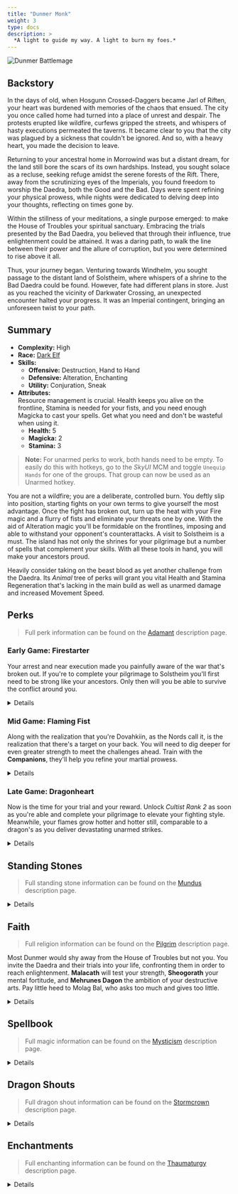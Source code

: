 ```yaml
---
title: "Dunmer Monk"
weight: 3
type: docs
description: >
  *A light to guide my way. A light to burn my foes.*
---
```


![Dunmer Battlemage](/Pictures/sss/builds/dunmer-monk.png)

## Backstory

In the days of old, when Hosgunn Crossed-Daggers became Jarl of Riften, your heart was burdened with memories of the chaos that ensued. The city you once called home had turned into a place of unrest and despair. The protests erupted like wildfire, curfews gripped the streets, and whispers of hasty executions permeated the taverns. It became clear to you that the city was plagued by a sickness that couldn't be ignored. And so, with a heavy heart, you made the decision to leave.

Returning to your ancestral home in Morrowind was but a distant dream, for the land still bore the scars of its own hardships. Instead, you sought solace as a recluse, seeking refuge amidst the serene forests of the Rift. There, away from the scrutinizing eyes of the Imperials, you found freedom to worship the Daedra, both the Good and the Bad. Days were spent refining your physical prowess, while nights were dedicated to delving deep into your thoughts, reflecting on times gone by.

Within the stillness of your meditations, a single purpose emerged: to make the House of Troubles your spiritual sanctuary. Embracing the trials presented by the Bad Daedra, you believed that through their influence, true enlightenment could be attained. It was a daring path, to walk the line between their power and the allure of corruption, but you were determined to rise above it all.

Thus, your journey began. Venturing towards Windhelm, you sought passage to the distant land of Solstheim, where whispers of a shrine to the Bad Daedra could be found. However, fate had different plans in store. Just as you reached the vicinity of Darkwater Crossing, an unexpected encounter halted your progress. It was an Imperial contingent, bringing an unforeseen twist to your path.

## Summary

* **Complexity:** High
* **Race:** [Dark Elf](## "Major Skill: Destruction
Minor Skill: Conjuration, Enchanting, Illusion, One-handed, Sneak
Red Mountain’s Wisdom: Your Fire Resistance is increased by 50%, and your spells and enchantments cost 10% less.")
* **Skills:**
  * **Offensive:** Destruction, Hand to Hand  
  * **Defensive:** Alteration, Enchanting  
  * **Utility:** Conjuration, Sneak
* **Attributes:**  
  Resource management is crucial. Health keeps you alive on the frontline, Stamina is needed for your fists, and you need enough Magicka to cast your spells. Get what you need and don't be wasteful when using it.
  * **Health:** 5
  * **Magicka:** 2
  * **Stamina:** 3

> **Note:** For unarmed perks to work, both hands need to be empty. To easily do this with hotkeys, go to the *SkyUI* MCM and toggle `Unequip Hands` for one of the groups. That group can now be used as an Unarmed hotkey.

You are not a wildfire; you are a deliberate, controlled burn. You deftly slip into position, starting fights on your own terms to give yourself the most advantage. Once the fight has broken out, turn up the heat with your Fire magic and a flurry of fists and eliminate your threats one by one. With the aid of Alteration magic you'll be formidable on the frontlines, imposing and able to withstand your opponent's counterattacks. A visit to Solstheim is a must. The island has not only the shrines for your pilgrimage but a number of spells that complement your skills. With all these tools in hand, you will make your ancestors proud.

Heavily consider taking on the beast blood as yet another challenge from the Daedra. Its *Animal* tree of perks will grant you vital Health and Stamina Regeneration that's lacking in the main build as well as unarmed damage and increased Movement Speed.

## Perks

> Full perk information can be found on the [Adamant](https://www.nexusmods.com/skyrimspecialedition/mods/30191) description page.

### Early Game: Firestarter

Your arrest and near execution made you painfully aware of the war that's broken out. If you're to complete your pilgrimage to Solstheim you'll first need to be strong like your ancestors. Only then will you be able to survive the conflict around you.

<details>

#### Alteration

*Heavy armor would only slow you down. Let your mastery of the arcane shield you.*

* **Philosopher 1 (10):** Alteration spells cost 25% less Magicka.
* **Mage Robes 1 (20):** You have 50% extra Magicka Regeneration while not wearing an armored chest piece.
* **Mage Armor 1 (30):** Armor spells are 50% stronger while not wearing an armored chest piece.

#### Conjuration

*For now, Conjuration is simply a means of filling soul gems for your Enchanting.*

* **Summoner 1 (10):** Conjuration spells cost 25% less Magicka.

#### Destruction

*Harnessing the destructive power of fire is a tall task but you're up to the challenge.*

* **Elementalist 1 (10):** Destruction spells cost 25% less Magicka. 
* **Augmented Flames 1 (30):** Fire spells deal 25% more damage.

#### Enchanting

*To you, Enchanting is a form of meditation. A daily practice that takes time before bearing fruit.*

* **Artificer 1 (10):** New enchantments are 25% stronger.

#### Hand to Hand

*Your fists are your most reliable weapon. Don't miss a chance to improve them.*

* **Pugilist 1 (10):** You deal 25% extra damage with unarmed strikes.
* **Light Feet 1 (20):** You move 10% faster while unarmed. 
* **Brawler’s Stance (30):** Your unarmed power attacks deal 25% extra damage.

#### Sneak

*Sneak to start fights on your own terms, not to avoid the fights altogether.*

* **Agent 1 (10):** You are 25% harder to detect while sneaking.

</details>

### Mid Game: Flaming Fist

Along with the realization that you're Dovahkiin, as the Nords call it, is the realization that there's a target on your back. You will need to dig deeper for even greater strength to meet the challenges ahead. Train with the **Companions**, they'll help you refine your martial prowess.

<details>

#### Alteration

*Your magic is a projection of your steel will and holds just as strong.*

* **Balance 1 (30):** Alteration spells last 50% longer.
* **Stability (40):** You resist 50% of incoming stagger while under the effects of an armor spell.
* **Philosopher (50):** Alteration spells cost 50% less Magicka.
* **Mage Robes 2 (60):** You have 100% extra Magicka Regeneration while not wearing an armored chest piece.
* **Spell Strike 1 (60):** Unarmed attacks deal elemental damage while under the effects of an elemental shield spell.
* **Spell Shield (70):** You have 25% Magic Resistance while under the effect of an armor spell.

#### Conjuration

*To resist the Daedra, one must know them. Dabble in their arts but do not lose yourself.*

* **Dark Oath 1 (20):** Summoned creatures last 50% longer.
* **Armor of Shadows 1 (30):** Summoned creatures gain 150/300 Armor Rating and 25/50% Magic Resistance.
* **Cultist 1 (30):** Daedric shrines are twice as strong.

#### Destruction

*Your flames scorch your enemies and seal their fate.*

* **Elementalist 2 (50):** Destruction spells cost 50% less Magicka. 
* **Firebrand 1 (60):** Fire spells brand enemies for 10 seconds. Branded targets take 25% extra damage from fire spells.

#### Enchanting

*Practice and push your craft to higher levels yet.*

* **Jewelry Enchanter (30):** New enchantments on jewelry are 25% stronger.
* **Armor Enchanter (40):** New enchantments on armor, robes, and clothing are 25% stronger.
* **Artificer 2 (50):** New enchantments are 50% stronger.

#### Hand to Hand

*End fights quickly and decisively. Don't give them more chances to strike than necessary.*

* **Momentum 1 (40):** Unarmed attacks are 20% faster.
* **Overwhelm (40):** Your unarmed power attacks deal 50% extra damage against targets that are power attacking, drawing a bow, or casting a spell.
* **Heavy Blows 1 (40):** Your unarmed strikes deal Stamina damage. 
* **Pugilist 2 (50):** You deal 50% extra damage with unarmed strikes.
* **Brawler’s Stance (60):** Your unarmed power attacks deal 50% extra damage.
* **Brace (70):** You take 25% less damage while unarmed.

#### Sneak

*You're light on your feet, able to slip around with grace.*

* **Silent Casting (20):** Your spells are silent to others.
* **Trespasser (30):** You no longer trigger traps, and you can execute a silent roll while sneaking.

</details>

### Late Game: Dragonheart

Now is the time for your trial and your reward. Unlock *Cultist Rank 2* as soon as you're able and complete your pilgrimage to elevate your fighting style. Meanwhile, your flames grow hotter and hotter still, comparable to a dragon's as you deliver devastating unarmed strikes.

<details>

#### Alteration

*Your magic fully envelopes you, boosting your offense and defense immensely.*

* **Balance 2 (60):** Alteration spells last 100% longer.
* **Mage Armor 2 (70):** Armor spells are 100% stronger while not wearing an armored chest piece.
* **Spell Strike 2 (90):** Unarmed attacks deal even more elemental damage while under the effects of an elemental shield spell.

#### Conjuration

*Having met your challenge, welcome the assistance of powerful ancestors.*

* **Ritual of Power 1 (40):** Summoned creatures deal 25% more damage.
* **Summoner 2 (50):** Conjuration spells cost 50% less Magicka.
* **Cultist 2 (60):** Daedric shrines are twice as strong, and you receive additional bonuses when you pray at their shrines.
* **Dark Oath 2 (60):** Summoned creatures last 100% longer.
* **Daedric Pact (70):** Summoned creatures have 100 extra Health, Magicka, and Stamina.
* **Armor of Shadows 2 (80):** Summoned creatures gain 300 Armor Rating and 50% Magic Resistance.
* **Ritual of Power 2 (90):** Summoned creatures deal 50% more damage. 

#### Destruction

*What others see as chaos is a controlled conflagration centered around you.*

* **Augmented Flames 2 (70):** Fire spells deal 50% more damage.
* **Combustion (80):** Fire spells ignite enemies, dealing extra damage over 10 seconds.
* **Firebrand 2 (90):** Fire spells brand enemies for 10 seconds. Branded targets take 50% extra damage from fire spells.
* **Wildfire (100):** Fire spells have a chance to incinerate targets when they fall below half Health.

#### Enchanting

*You seek perfection in all of your endeavors, starting with Enchanting.*

* **Corpus Enchanter (60):** Health, Magicka, and Stamina enchantments are 25% stronger.
* **Insightful Enchanter (80):** Skill enchantments are 25% stronger.
* **Twin Secrets (100):** You can place two enchantments on a single item.

#### Hand to Hand

*Move quickly, strike quickly, end the fight before they're aware it began.*

* **Light Feet 2 (70):** You move 20% faster while unarmed.
* **Momentum 2 (70):** Unarmed attacks are 40% faster.
* **Finisher (80):** Your unarmed power attacks deal 50% extra damage against targets that fall below half Health.

#### Sneak

*Slip unnoticed into place and land a devastating opening blow.*

* **Agent 2 (50):** You are 50% harder to detect while sneaking.
* **Infiltrator (60):** You move 25% faster while sneaking.

</details>

## Standing Stones

> Full standing stone information can be found on the [Mundus](https://www.nexusmods.com/skyrimspecialedition/mods/33411) description page.

<details>

<img align="right" width="100" src="/Pictures/sss/builds/the-warrior.webp">

#### The Warrior (Guardian)

***Warborn:*** *Your Health is increased by 50, and blocking is 25% more effective.*

At the end of the day Monk is a Combat build. You could opt for the *Mage* instead but you should get used to standing toe to toe with your enemies from the start. You'll be unable to block with your fists so the extra Health will go a long way.

<img align="right" width="100" src="/Pictures/sss/builds/the-lord.webp">

#### The Lord

***Blood of the North:*** *Your Health Regeneration is increased by 100%, and your Magic Resistance is increased by 25%.*

One thing this build lacks is built-in healing and the Lord provides. On top of that it adds to your Magic Resistance which is always good to have. Even moreso if you're following Mehrunes Dagon as his blessing will be less painful to work with.

<img align="right" width="100" src="/Pictures/sss/builds/the-tower.webp">

#### The Tower

***Warden’s Wall:*** *Your Armor Rating is increased by 100, and you reflect 100% of incoming melee damage back at your attacker.*

Extra armor on the frontlines is always useful and the damage reflect aspect just adds that much more to your offense. If you choose Sheogorath as your deity, this is a perfect match.

</details>

## Faith

> Full religion information can be found on the [Pilgrim](https://www.nexusmods.com/skyrimspecialedition/mods/54099) description page.

Most Dunmer would shy away from the House of Troubles but not you. You invite the Daedra and their trials into your life, confronting them in order to reach enlightenment. **Malacath** will test your strength, **Sheogorath** your mental fortitude, and **Mehrunes Dagon** the ambition of your destructive arts. Pay little heed to Molag Bal, who asks too much and gives too little.

<details>

#### Malacath

*You have 25/50 Stamina. /  Power attacks are 50% stronger, but all other attacks are half as strong.*

If you want to lean into your Hand to Hand side, Malacath can be a strong choice. Be mindful that he doesn't tolerate half-measures. Commit to your attacks or they won't be effective. Position yourself well so that you can land power attacks without opening yourself up to extra damage.

#### Mehrunes Dagon

*Destruction spells cost 10/20% less. / You reduce the Fire, Frost, and Shock Resistance of all nearby enemies by up to 50%, but your own Fire, Frost, Shock, and Poison Resistance are reduced by 50%.*

Lowering your own resistances is daunting at first but remember you'll pick up extra resistance from your Alteration perks. The *Lord Stone* and enchantments can also help negate the downside of the Flame Tyrant. With that out of the way, he delivers a very beneficial blessing.

#### Sheogorath

*Alteration spells cost 10/20% less. / You take 50% more damage from melee weapons, but you reflect 200% of incoming melee damage back at your attacker.*

If you can overcome the penalty here, Sheogorath opens up fun possibilities for the build. Combined with the *Tower Stone*, which adds armor, that's 300% melee retaliation damage. Reduce incoming damage further with *Disintegrate Weapon*, made cheaper by this blessing, and enjoy.

</details>

## Spellbook

> Full magic information can be found on the [Mysticism](https://www.nexusmods.com/skyrimspecialedition/mods/27839) description page.

<details>

<img align="right" width="100" height="100" src="/Pictures/sss/builds/skill-alteration.webp">

### Alteration

Your primary benefit here is defending yourself but this school of magic offers a multitude of treats you can partake in. Don't be shy about dabbling in its offerings, the 3 spells below barely scratch the surface of what's useful.

* **Oakflesh (Novice+):** *Your Armor Rating is increased by 40 for 120 seconds.*  
Your main source of armor throughout your adventures. With perks, this will give you stagger resistance, magic resistance, and magic absorption, making you incredibly beefy in robes.

* **Fire Shell (Adept+):** *Your Fire Resistance is increased by 50% for 120 seconds.*  
You're not using this for the extra Fire Resistance, though it's nice. You're using it to empower your unarmed strikes with *Spell Strike*. Grab that perk as soon as you hit 60 Alteration.

* **Weakness to Fire (Expert):** *You reduce enemy Fire Resistance by 50% for 60 seconds.*  
With Fire being a core damage type of the build this should come as no surprise.

<img align="right" width="100" height="100" src="/Pictures/sss/builds/skill-conjuration.webp">

### Conjuration

Conjuration should be viewed as a secondary spell. Its key summons are harder to acquire than others but they'll allow you to call for aid from your ancestors down the line.

* **Soul Trap (Novice+):** *If a target dies within 60 seconds, fills a soul gem.*  
A staple spell for an enchanter. Keep your soul gems filled so you can level your craft.

* **Conjure Ancestral Guardian (Adept+):** *Summons an Ancestral Guardian for 60 seconds.*  
Originally a Dunmer racial ability from earlier games, this is the perfect summon for the concept. Later versions allow you to "choose" the class of ancestor for flexibility.

* **Conjure Ash Spawn (Adept+):** *Summons an Ash Spawn for 60 seconds.*  
Ildari Sarothril may have created the horrid ash spawn but that doesn't mean you can't use them for your own purposes. Just remember to carry heart stones or you'll have a bad time.

<img align="right" width="100" height="100" src="/Pictures/sss/builds/skill-destruction.webp">

### Destruction

You can make use of every fire spell in the school with all the perks you have but every second casting is a second you're not punching. The *Vampiric* spells are a solid backup plan. They won't benefit from as many perks but they serve as a means of healing and bypassing resistance.

* **Firebolt (Apprentice+):** *Deals 20 Fire damage. Targets on fire take extra damage over time.*  
This is your main ranged attack option. Consider having *Vampiric Bolt* as a backup for fire-resistant enemies.

* **Flame Cloak (Adept):** *For 60 seconds, nearby enemies take 8 Fire damage per second. Targets on fire take extra damage over time.*  
A constant area of effect that complements your punches? Yes, please.

* **Vampiric Touch (Adept+):** *Absorbs 60 Health from living enemies in melee range.*  
Without Alchemy or Restoration, your biggest challenge might be healing yourself. These spells help solve that. Against the living at least.

</details>

## Dragon Shouts

> Full dragon shout information can be found on the [Stormcrown](https://www.nexusmods.com/skyrimspecialedition/mods/90659) description page.

<details>

#### Drain Vitality<sup>DG</sup>
*Cooldown: 60/90/120 seconds*  

* **Gaan:** *Absorbs 5 Magicka per second for 30 seconds.*
* **Lah:** *Absorbs 5 Magicka and Stamina per second for 30 seconds.*
* **Haas:** *Absorbs 5 Health, Magicka, and Stamina per second for 30 seconds.*
* **Meditation:** *Drain Vitality absorbs twice as much Health, Magicka, and Stamina.*

An alternative to the *Vampiric* spells if you want to keep your hands empty. The meditation will double its effect, vastly improving your endurance in combat at the expense of your enemies'.

#### Elemental Fury
*Cooldown: 60/90/120 seconds*

* **Su:** *Move and attack 10% faster for 30 seconds.*
* **Grah:** *Move and attack 15% faster for 30 seconds.*
* **Dun:** *Move and attack 20% faster for 30 seconds.*
* **Meditation:** *Elemental Fury reduces the cost of power attacking and drawing a bow by 25%.*

Increased mobility is right up the monk's alley and extra attack speed is icing on the cake. The meditation is only useful if you couldn't resist the urge to pick up a bow.

#### Fire Breath
*Cooldown: 30/45/60 seconds*

* **Yol:** *Deals 50 Fire damage. Enemies on fire take extra damage over time.*
* **Toor:** *Deals 75 Fire damage. Enemies on fire take extra damage over time.*
* **Shul:** *Deals 100 Fire damage. Enemies on fire take extra damage over time.*
* **Meditation:** *Fire Breath ignites enemies and leaves a trail of fire on the ground.*
  
This does not benefit from your Destruction perks but it's still the most suitable offensive shout you can choose from. The flame trails left by the meditation won't bother you much at all with natural resistance and Fire Shell.

</details>

## Enchantments

> Full enchanting information can be found on the [Thaumaturgy](https://www.nexusmods.com/skyrimspecialedition/mods/57138) description page.

<details>

#### Head

* **Fortify Power Attacks:** *You deal 25% more damage with power attacks.*
* **Fortify Armor Rating:** *Your Armor Rating is increased by 100.*
* **Reflect Damage:** *You reflect 50% of incoming melee damage back at your attacker.*

You have the option here of making your spells cheaper but you shouldn't. Your Combat half takes precedence over your Magic half and there's a wealth of good combat options in this slot. You can't go wrong with the first two and the last is great for a retribution build.

#### Chest

* **Fortify Power Attacks:** *You deal 25% more damage with power attacks.*
* **Resist Magic:** *Your Magic Resistance is increased by 25%.*
* **Reflect Damage:** *You reflect 50% of incoming melee damage back at your attacker.*

One of two slots you get for improving your power attacks. When you're not doing that, use it to bolster your defenses or, again, go for a retribution build.

#### Gloves

* **Fortify Unarmed:** *You deal 25% extra unarmed damage.*
* **Fortify Magicka:** *Your Magicka is increased by 50.*
* **Resist [Element]:** *Your [Element] Resistance is increased by 50%.*

One of two slots where you can boost your unarmed damage. Take it. If that's not available, a bonus to Magicka always helps you cast better spells. If following Mehrunes Dagon, undoing his malus to one of your resistances is always an option as well.

#### Boots

* **Muffle:** *You move silently.*
* **Fortify Sneak:** *You are 25% better at sneaking.*
* **Fortify Stamina Regeneration:** *Your Stamina Regeneration is increased by 50%.*

It's easy to forget the Sneak aspect of the build but it's there and can get strong support in this slot. Muffling your footsteps will allow you to wear Heavy Armor (except chest) without penalties if you want the extra protection. The build doesn't grant any extra Stamina Regeneration on its own so you can also fit that in here if needed.

#### Necklace

* **Resist Magic:** *Your Magic Resistance is increased by 25%.*
* **Fortify Destruction Power:** *Your Destruction spells are 25% stronger.*
* **Resist Disease:** *Your Disease Resistance is increased by 100%.*

If you're not at the 75% Magic Resistance cap you should consider this to help get there. A boost to your Fire damage is always welcome. Alternatively, taking a lot of melee hits results in contracting a lot of diseases. If getting hit is part of the plan you may want some protection for those lest you spend a fortune in *Potions of Cure Disease*.

#### Ring

* **Fortify Unarmed:** *You deal 25% extra unarmed damage.*
* **Fortify Destruction Power:** *Your Destruction spells are 25% stronger.*
* **Resist Magic:** *Your Magic Resistance is increased by 25%.*

A very contested enchantment slot for the monk. Both of your damage boosts are options here alongside all the resists. Grab what you can and play it by ear as you reach plateaus. Or carry multiple rings for multiple situations.

</details>